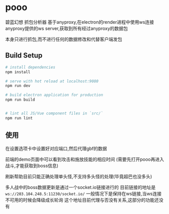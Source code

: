 # pooo

碧蓝幻想 抓包分析器
基于anyproxy,在electron的render进程中使用ws连接anyproxy提供的ws server,获取到所有经过anyproxy的数据包

本身只进行抓包,而不进行任何的数据修改和代替客户端发包

## Build Setup

``` bash
# install dependencies
npm install

# serve with hot reload at localhost:9080
npm run dev

# build electron application for production
npm run build


# lint all JS/Vue component files in `src/`
npm run lint

```

## 使用

在设置选项卡中设置好对应端口,然后代理gbf的数据

前端的demo页面中可以看到攻击和施放技能的相应时间 (需要先打开pooo再进入战斗,才能获取到boss信息)

刷新帮助目前只能正确处理单头怪,不支持多头怪的处理(毕竟超巴也没多头)

多人战中的boss数据更新是通过一个socket.io链接进行的 目前链接的地址是
`ws://203.104.248.5:11230/socket.io/`
一般情况下是保持在ws链接,当ws连接不可用的时候会降级成长轮询
 这个地址目前代理与否没有关系,这部分的功能还没有